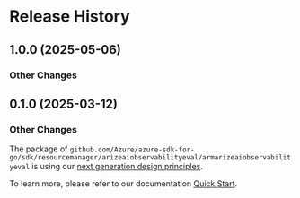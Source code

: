 # Release History

## 1.0.0 (2025-05-06)
### Other Changes


## 0.1.0 (2025-03-12)
### Other Changes

The package of `github.com/Azure/azure-sdk-for-go/sdk/resourcemanager/arizeaiobservabilityeval/armarizeaiobservabilityeval` is using our [next generation design principles](https://azure.github.io/azure-sdk/general_introduction.html).

To learn more, please refer to our documentation [Quick Start](https://aka.ms/azsdk/go/mgmt).